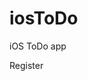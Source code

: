 # iosToDo
iOS ToDo app

Register
<a href="https://github.com/Kshitijkumar15/iosToDo/blob/Beginning/Screenshot%202023-08-10%20at%2011.48.15.png">
